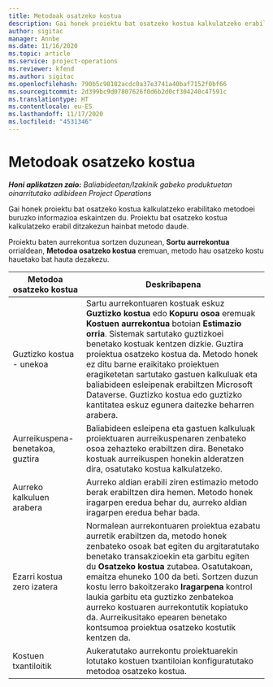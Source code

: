 ```yaml
---
title: Metodoak osatzeko kostua
description: Gai honek proiektu bat osatzeko kostua kalkulatzeko erabilitako metodoei buruzko informazioa eskaintzen du.
author: sigitac
manager: Annbe
ms.date: 11/16/2020
ms.topic: article
ms.service: project-operations
ms.reviewer: kfend
ms.author: sigitac
ms.openlocfilehash: 790b5c98182acdc0a37e3741a40baf7152f0bf66
ms.sourcegitcommit: 2d399bc9d07807626f0d6b2d0cf304240c47591c
ms.translationtype: HT
ms.contentlocale: eu-ES
ms.lasthandoff: 11/17/2020
ms.locfileid: "4531346"
---
```

# <a name="cost-to-complete-methods"></a>Metodoak osatzeko kostua

_**Honi aplikatzen zaio:** Baliabideetan/Izakinik gabeko produktuetan oinarritutako adibideen Project Operations_

Gai honek proiektu bat osatzeko kostua kalkulatzeko erabilitako metodoei buruzko informazioa eskaintzen du. Proiektu bat osatzeko kostua kalkulatzeko erabil ditzakezun hainbat metodo daude. 

Proiektu baten aurrekontua sortzen duzunean, **Sortu aurrekontua** orrialdean, **Metodoa osatzeko kostua** eremuan, metodo hau osatzeko kostu hauetako bat hauta dezakezu.

| Metodoa osatzeko kostua    | Deskribapena                                                                                                                                                                                                                                                                                                                                                                                                                                                                                        |
|------------------------------|----------------------------------------------------------------------------------------------------------------------------------------------------------------------------------------------------------------------------------------------------------------------------------------------------------------------------------------------------------------------------------------------------------------------------------------------------------------------------------------------------|
| Guztizko kostua - unekoa            | Sartu aurrekontuaren kostuak eskuz **Guztizko kostua** edo **Kopuru osoa** eremuak **Kostuen aurrekontua** botoian **Estimazio orria**. Sistemak sartutako guztizkoei benetako kostuak kentzen dizkie. Guztira proiektua osatzeko kostua da. Metodo honek ez ditu barne eraikitako proiektuen eragiketetan sartutako gastuen kalkuluak eta baliabideen esleipenak erabiltzen Microsoft Dataverse. Guztizko kostua edo guztizko kantitatea eskuz egunera daitezke beharren arabera.  |
| Aurreikuspena-benetakoa, guztira        | Baliabideen esleipena eta gastuen kalkuluak proiektuaren aurreikuspenaren zenbateko osoa zehazteko erabiltzen dira. Benetako kostuak aurreikuspen honekin alderatzen dira, osatutako kostua kalkulatzeko.                                                                                                                                                                                                                                                                          |
| Aurreko kalkuluen arabera         | Aurreko aldian erabili ziren estimazio metodo berak erabiltzen dira hemen. Metodo honek iragarpen eredua behar du, aurreko aldian iragarpen eredua behar bada.                                                                                                                                                                                                                                                                                                                           |
| Ezarri kostua zero izatera | Normalean aurrekontuaren proiektua ezabatu aurretik erabiltzen da, metodo honek zenbateko osoak bat egiten du argitaratutako benetako transakzioekin eta garbitu egiten du **Osatzeko kostua** zutabea. Osatutakoan, emaitza ehuneko 100 da beti. Sortzen duzun kostu lerro bakoitzerako **Iragarpena** kontrol laukia garbitu eta guztizko zenbatekoa aurreko kostuaren aurrekontutik kopiatuko da. Aurreikusitako epearen benetako kontsumoa proiektua osatzeko kostutik kentzen da.              |
| Kostuen txantiloitik           | Aukeratutako aurrekontu proiektuarekin lotutako kostuen txantiloian konfiguratutako metodoa osatzeko kostua.                                                                                                                                                                                                                                                                                                                                                                          |
